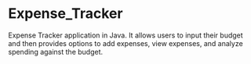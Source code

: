 # Expense_Tracker
 Expense Tracker application in Java. It allows users to input their budget and then provides options to add expenses, view expenses, and analyze spending against the budget.
